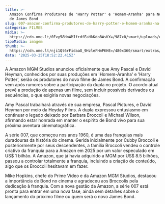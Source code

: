 ```yaml
---
title: >-
  Amazon Confirma Produtores de 'Harry Potter' e 'Homem-Aranha' para Novo Filme
  de James Bond
slug: 007-amazon-confirma-produtores-de-harry-potter-e-homem-aranha-na-franquia
categoria: FILMES
midia: >-
  https://cdn.ome.lt/0Fvy58HnWMIfrdfEaHkKdo8WsKY=/987x0/smart/uploads/conteudo/fotos/007_TSjG2SR.jpg
tipoMidia: imagem
thumb: >-
  https://cdn.ome.lt/nji1Qt6rFidaaO_9HzleFHmPKHE=/480x360/smart/extras/conteudos/007-bond_6gThgwo_VcglSop.jpg
data: '2025-03-25T18:52:22.415Z'
---
```


A Amazon MGM Studios anunciou oficialmente que Amy Pascal e David Heyman, conhecidos por suas produções em 'Homem-Aranha' e 'Harry Potter', serão os produtores do novo filme de James Bond. A confirmação vem após rumores sobre a participação da dupla no projeto. O acordo atual prevê a produção de apenas um filme, sem incluir possíveis derivados ou sequências, o que exigiria novas negociações.

Amy Pascal trabalhará através de sua empresa, Pascal Pictures, e David Heyman por meio da Heyday Films. A dupla expressou entusiasmo em continuar o legado deixado por Barbara Broccoli e Michael Wilson, afirmando estar honrada em manter o espírito de Bond vivo para sua próxima aventura cinematográfica.

A série 007, que começou nos anos 1960, é uma das franquias mais duradouras da história do cinema. Gerida inicialmente por Cubby Broccoli e posteriormente por seus descendentes, a família Broccoli vendeu o controle criativo da franquia para a Amazon em 2025 por um valor especulado em US$ 1 bilhão. A Amazon, que já havia adquirido a MGM por US$ 8.5 bilhões, passou a controlar totalmente a franquia, incluindo a criação de conteúdo, algo que os Broccoli hesitavam em fazer.

Mike Hopkins, chefe do Prime Video e da Amazon MGM Studios, destacou a importância de Bond no cinema e agradeceu aos Broccolis pela dedicação à franquia. Com a nova gestão da Amazon, a série 007 está pronta para entrar em uma nova fase, ainda sem detalhes sobre o lançamento do próximo filme ou quem será o novo James Bond.

